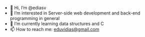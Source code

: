 - 👋 Hi, I’m @ediasv
- 👀 I’m interested in Server-side web development and back-end programming in general 
- 🌱 I’m currently learning data structures and C
- 📫 How to reach me: eduvidias@gmail.com
<!---
ediasv/ediasv is a ✨ special ✨ repository because its `README.md` (this file) appears on your GitHub profile.
You can click the Preview link to take a look at your changes.
--->
